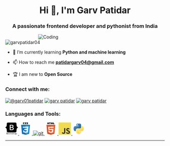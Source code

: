 <h1 align="center">Hi 👋, I'm Garv Patidar</h1>
<h3 align="center">A passionate frontend developer and pythonist from India</h3>
<img align="right" alt="Coding" width="400" src="https://cdn.dribbble.com/users/1162077/screenshots/3848914/programmer.gif">

<p align="left"> <img src="https://komarev.com/ghpvc/?username=garvpatidar04&label=Profile%20views&color=0e75b6&style=flat" alt="garvpatidar04" /> </p>

- 🌱 I’m currently learning **Python and machine learning**

- 📫 How to reach me **patidargarv04@gmail.com**

- 🏆 I am new to **Open Source**

<h3 align="left">Connect with me:</h3>
<p align="left">
<a href="https://twitter.com/@garv01patidar" target="blank"><img align="center" src="https://raw.githubusercontent.com/rahuldkjain/github-profile-readme-generator/master/src/images/icons/Social/twitter.svg" alt="@garv01patidar" height="30" width="40" /></a>
<a href="https://linkedin.com/in/garv patidar" target="blank"><img align="center" src="https://raw.githubusercontent.com/rahuldkjain/github-profile-readme-generator/master/src/images/icons/Social/linked-in-alt.svg" alt="garv patidar" height="30" width="40" /></a>
<a href="https://t.me/patidar_garv_23" target="blank"><img align="center" src="https://img.icons8.com/3d-fluency/452/telegram.png" alt="garv patidar" height="30" width="40" /></a>
</p>

<h3 align="left">Languages and Tools:</h3>
<p align="left"> </a> <a href="https://getbootstrap.com" target="_blank" rel="noreferrer"> <img src="https://raw.githubusercontent.com/devicons/devicon/master/icons/bootstrap/bootstrap-plain-wordmark.svg" alt="bootstrap" width="40" height="40"/> </a> <a href="https://www.w3schools.com/css/" target="_blank" rel="noreferrer"> <img src="https://raw.githubusercontent.com/devicons/devicon/master/icons/css3/css3-original-wordmark.svg" alt="css3" width="40" height="40"/> </a> <a href="https://git-scm.com/" target="_blank" rel="noreferrer"> <img src="https://www.vectorlogo.zone/logos/git-scm/git-scm-icon.svg" alt="git" width="40" height="40"/> </a> <a href="https://www.w3.org/html/" target="_blank" rel="noreferrer"> <img src="https://raw.githubusercontent.com/devicons/devicon/master/icons/html5/html5-original-wordmark.svg" alt="html5" width="40" height="40"/> </a> <a href="https://developer.mozilla.org/en-US/docs/Web/JavaScript" target="_blank" rel="noreferrer"> <img src="https://raw.githubusercontent.com/devicons/devicon/master/icons/javascript/javascript-original.svg" alt="javascript" width="40" height="40"/> </a> <a href="https://www.python.org" target="_blank" rel="noreferrer"> <img src="https://raw.githubusercontent.com/devicons/devicon/master/icons/python/python-original.svg" alt="python" width="40" height="40"/> </a> </p>

<!-- ## Here's my Github Statistics -->

<!-- ![Anurag's github stats](https://github-readme-stats.vercel.app/api?username=garvpatidar04&show_icons=true&theme=radical) -->

----
<!-- [![Top Langs](https://github-readme-stats.vercel.app/api/top-langs/?username=garvpatidar04)](https://github.com/anuraghazra/github-readme-stats) -->
